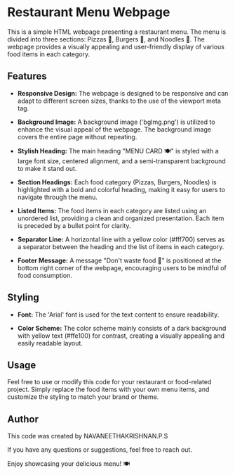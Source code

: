 # Restaurant Menu Webpage

This is a simple HTML webpage presenting a restaurant menu. The menu is divided into three sections: Pizzas 🍕, Burgers 🍔, and Noodles 🍝. The webpage provides a visually appealing and user-friendly display of various food items in each category.

## Features

- **Responsive Design:** The webpage is designed to be responsive and can adapt to different screen sizes, thanks to the use of the viewport meta tag.

- **Background Image:** A background image ('bgImg.png') is utilized to enhance the visual appeal of the webpage. The background image covers the entire page without repeating.

- **Stylish Heading:** The main heading "MENU CARD 🍽️" is styled with a large font size, centered alignment, and a semi-transparent background to make it stand out.

- **Section Headings:** Each food category (Pizzas, Burgers, Noodles) is highlighted with a bold and colorful heading, making it easy for users to navigate through the menu.

- **Listed Items:** The food items in each category are listed using an unordered list, providing a clean and organized presentation. Each item is preceded by a bullet point for clarity.

- **Separator Line:** A horizontal line with a yellow color (#fff700) serves as a separator between the heading and the list of items in each category.

- **Footer Message:** A message "Don't waste food 🤞" is positioned at the bottom right corner of the webpage, encouraging users to be mindful of food consumption.

## Styling

- **Font:** The 'Arial' font is used for the text content to ensure readability.

- **Color Scheme:** The color scheme mainly consists of a dark background with yellow text (#ffe100) for contrast, creating a visually appealing and easily readable layout.

## Usage

Feel free to use or modify this code for your restaurant or food-related project. Simply replace the food items with your own menu items, and customize the styling to match your brand or theme.

## Author

This code was created by NAVANEETHAKRISHNAN.P.S

If you have any questions or suggestions, feel free to reach out.

Enjoy showcasing your delicious menu! 🍽️
